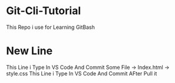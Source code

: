 # Git-Cli-Tutorial
This Repo i use for Learning GitBash
# New Line 
This Line i Type In VS Code And Commit Some File 
-> Index.html
-> style.css
This Line i Type In VS Code And Commit AFter Pull it
